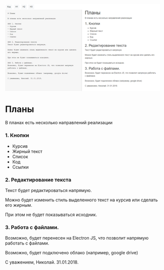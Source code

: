 ![Desc](https://raw.githubusercontent.com/idushii/md/master/image.png)



# Планы

В планах есть несколько направлений реализации

### 1. Кнопки
- Курсив
- Жирный текст
- Список
- Код
- Ссылки

### 2. Редактирование текста
Текст будет редактироваться напрямую. 

Можно будет изменить стиль выделенного текст на курсив или сделать его жирным.

При этом не будет показываться исходник.

### 3. Работа с файлами.
Возможно, будет перенесен на Electron JS, что позволит напрямую работать с файлами.

Возможно, будет подключено облако (например, google drive)

С уважением, Николай. 31.01.2018.

